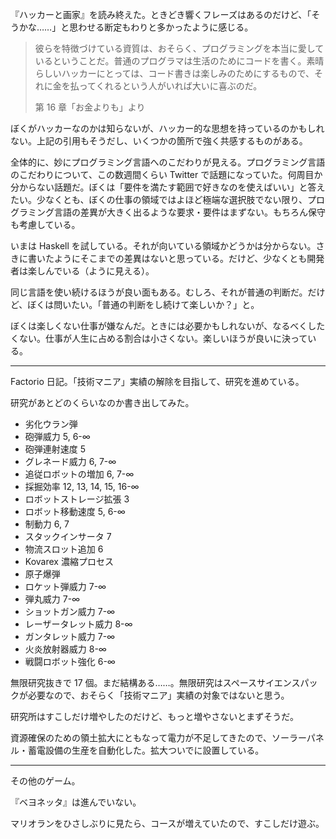 『ハッカーと画家』を読み終えた。ときどき響くフレーズはあるのだけど、「そうかな……」と思わせる断定もわりと多かったように感じる。

> 彼らを特徴づけている資質は、おそらく、プログラミングを本当に愛しているということだ。普通のプログラマは生活のためにコードを書く。素晴らしいハッカーにとっては、コード書きは楽しみのためにするもので、それに金を払ってくれるという人がいれば大いに喜ぶのだ。
>
> 第 16 章「お金よりも」より

ぼくがハッカーなのかは知らないが、ハッカー的な思想を持っているのかもしれない。上記の引用もそうだし、いくつかの箇所で強く共感するものがある。

全体的に、妙にプログラミング言語へのこだわりが見える。プログラミング言語のこだわりについて、この数週間くらい Twitter で話題になっていた。何周目か分からない話題だ。ぼくは「要件を満たす範囲で好きなのを使えばいい」と答えたい。少なくとも、ぼくの仕事の領域ではよほど極端な選択肢でない限り、プログラミング言語の差異が大きく出るような要求・要件はまずない。もちろん保守も考慮している。

いまは Haskell を試している。それが向いている領域かどうかは分からない。さきに書いたようにそこまでの差異はないと思っている。だけど、少なくとも開発者は楽しんでいる（ように見える）。

同じ言語を使い続けるほうが良い面もある。むしろ、それが普通の判断だ。だけど、ぼくは問いたい。「普通の判断をし続けて楽しいか？」と。

ぼくは楽しくない仕事が嫌なんだ。ときには必要かもしれないが、なるべくしたくない。仕事が人生に占める割合は小さくない。楽しいほうが良いに決っている。

-----

Factorio 日記。「技術マニア」実績の解除を目指して、研究を進めている。

研究があとどのくらいなのか書き出してみた。

- 劣化ウラン弾
- 砲弾威力 5, 6-∞
- 砲弾連射速度 5
- グレネード威力 6, 7-∞
- 追従ロボットの増加 6, 7-∞
- 採掘効率 12, 13, 14, 15, 16-∞
- ロボットストレージ拡張 3
- ロボット移動速度 5, 6-∞
- 制動力 6, 7
- スタックインサータ 7
- 物流スロット追加 6
- Kovarex 濃縮プロセス
- 原子爆弾
- ロケット弾威力 7-∞
- 弾丸威力 7-∞
- ショットガン威力 7-∞
- レーザータレット威力 8-∞
- ガンタレット威力 7-∞
- 火炎放射器威力 8-∞
- 戦闘ロボット強化 6-∞

無限研究抜きで 17 個。まだ結構ある……。無限研究はスペースサイエンスパックが必要なので、おそらく「技術マニア」実績の対象ではないと思う。

研究所はすこしだけ増やしたのだけど、もっと増やさないとまずそうだ。

資源確保のための領土拡大にともなって電力が不足してきたので、ソーラーパネル・蓄電設備の生産を自動化した。拡大ついでに設置している。

-----

その他のゲーム。

『ベヨネッタ』は進んでいない。

マリオランをひさしぶりに見たら、コースが増えていたので、すこしだけ遊ぶ。
